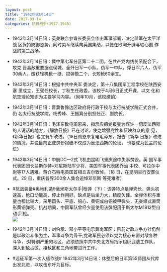 ```yaml
---
layout: post
title: "1942年03月14日"
date: 2017-03-14
categories: 抗日战争(1937-1945)
---
```


<meta name="referrer" content="no-referrer" />

- 1942年3月14日讯：英美联合参谋长委员会作出军事部署，决定盟军在太平洋战 区保持防御态势，同时美军继续向英国集结，以便在欧洲开辟与轴心国 作战的第二战场。 

- 1942年3月14日讯：冀中第七军分区第二十二团，在共产党内线关系配合下，攻克 晋县敌重要据点侯城，全歼日军一小队、伪军一中队，俘日军六人、伪军 30余人，缴获轻机枪一挺、掷弹筒二个、长短枪60余支。 

- 1942年3月14日讯：根据中共中央军 委决定，第十八集团军工程学校在陕西安塞 里成立，王弼任校长，丁秋生任政委。该校于4月6日正式开课，以文 化和航空理论知识为主要学习内容。（同年10月，该校撤销） 

- 1942年3月14日讯：晋冀鲁豫边区政府将行政干校与太行抗战学院正式合并，仍 名太行抗战学院，杨秀峰、王振箕分别担任正、副院长。 

- 1942年3月14日讯：毛泽东致电周恩来，指示应把党报变为容许一切反法西斯的人说话的地方，《解放日报》已在讨论，使之增强党性和反映群众的意 见，《新华日报》也宜有所改进。（18日周恩来复电毛泽东，报告《新华 日报》改进的情况，并说目前正使这份报纸不仅成为反法西斯的论坛， 也要成为民主的论坛） 

- 1942年3月14日讯：中航DC—2式飞机由昆明飞重庆途中失事焚毁。英 国军事代表团团长兰斯尔特•邓尼斯陆军少将、美国军事代表团乔治 中校、可拉尔中尉等17人遇难。蒋介石特电英国首相丘吉尔致悼。（18 日，在昆明举行安葬仪式。29 日，重庆各界300余人集会追悼邓尼斯 等死难者） 

- #抗战装备#奥地利造9毫米斯太尔手|枪弹（下）：该弹特点是弹壳长，弹头初速高，枪口动能高、停止作用好。缺点是后坐力大，精度欠佳。全弹体积与重量也都比较大。采用圆头、平底、铅心、黄铜或白铜被甲弹头，无突缘式直筒形黄铜弹壳。抗战期间，中国军队曾经少量使用该弹配用于斯太尔M1912型自动手|枪。 <br/><img src="https://wx4.sinaimg.cn/large/aca367d8ly1fdm50qkphxj207y0xqq7x.jpg" />

- 1942年3月14日讯：刘伯承、邓小平等电示冀南军区：目前对敌斗争方针仍然是以政治斗争为主，军事斗争为骨干;党政军民必须以党为核心布置对敌各种斗争，;对特别严重的地区，必须依照中共中央北方局指示组织武装工作队，深入到敌占区、接敌区和三角地带进行工作。 

- #远征军第一次入缅作战# 1942年3月14日讯：休整后的日军第55师团从代库出发北进，以攻击东吁为目标。 

